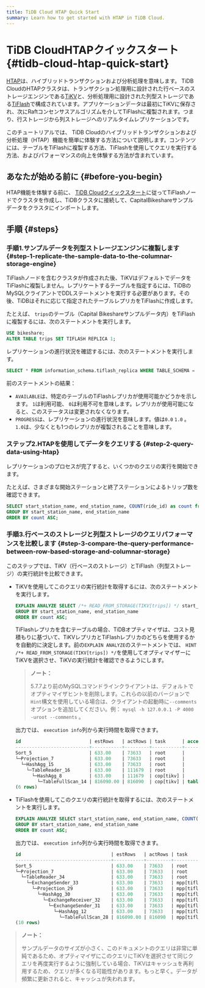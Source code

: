 ```yaml
---
title: TiDB Cloud HTAP Quick Start
summary: Learn how to get started with HTAP in TiDB Cloud.
---
```


# TiDB CloudHTAPクイックスタート {#tidb-cloud-htap-quick-start}

[HTAP](https://en.wikipedia.org/wiki/Hybrid_transactional/analytical_processing)は、ハイブリッドトランザクションおよび分析処理を意味します。 TiDB CloudのHTAPクラスタは、トランザクション処理用に設計された行ベースのストレージエンジンである[TiKV](https://tikv.org)と、分析処理用に設計された列型ストレージである[TiFlash](https://docs.pingcap.com/tidb/stable/tiflash-overview)で構成されています。アプリケーションデータは最初にTiKVに保存され、次にRaftコンセンサスアルゴリズムを介してTiFlashに複製されます。つまり、行ストレージから列ストレージへのリアルタイムレプリケーションです。

このチュートリアルでは、 TiDB Cloudのハイブリッドトランザクションおよび分析処理（HTAP）機能を簡単に体験する方法について説明します。コンテンツには、テーブルをTiFlashに複製する方法、TiFlashを使用してクエリを実行する方法、およびパフォーマンスの向上を体験する方法が含まれています。

## あなたが始める前に {#before-you-begin}

HTAP機能を体験する前に、 [TiDB Cloudクイックスタート](/tidb-cloud/tidb-cloud-quickstart.md)に従ってTiFlashノードでクラスタを作成し、TiDBクラスタに接続して、CapitalBikeshareサンプルデータをクラスタにインポートします。

## 手順 {#steps}

### 手順1.サンプルデータを列型ストレージエンジンに複製します {#step-1-replicate-the-sample-data-to-the-columnar-storage-engine}

TiFlashノードを含むクラスタが作成された後、TiKVはデフォルトでデータをTiFlashに複製しません。レプリケートするテーブルを指定するには、TiDBのMySQLクライアントでDDLステートメントを実行する必要があります。その後、TiDBはそれに応じて指定されたテーブルレプリカをTiFlashに作成します。

たとえば、 `trips`のテーブル（Capital Bikeshareサンプルデータ内）をTiFlashに複製するには、次のステートメントを実行します。

```sql
USE bikeshare;
ALTER TABLE trips SET TIFLASH REPLICA 1;
```

レプリケーションの進行状況を確認するには、次のステートメントを実行します。

```sql
SELECT * FROM information_schema.tiflash_replica WHERE TABLE_SCHEMA = 'bikeshare' and TABLE_NAME = 'trips';
```

前のステートメントの結果：

-   `AVAILABLE`は、特定のテーブルのTiFlashレプリカが使用可能かどうかを示します。 `1`は利用可能、 `0`は利用不可を意味します。レプリカが使用可能になると、このステータスは変更されなくなります。
-   `PROGRESS`は、レプリケーションの進行状況を意味します。値は`0.0` `1.0` 。 `1.0`は、少なくとも1つのレプリカが複製されることを意味します。

### ステップ2.HTAPを使用してデータをクエリする {#step-2-query-data-using-htap}

レプリケーションのプロセスが完了すると、いくつかのクエリの実行を開始できます。

たとえば、さまざまな開始ステーションと終了ステーションによるトリップ数を確認できます。

```sql
SELECT start_station_name, end_station_name, COUNT(ride_id) as count from `trips`
GROUP BY start_station_name, end_station_name
ORDER BY count ASC;
```

### 手順3.行ベースのストレージと列型ストレージのクエリパフォーマンスを比較します {#step-3-compare-the-query-performance-between-row-based-storage-and-columnar-storage}

このステップでは、TiKV（行ベースのストレージ）とTiFlash（列型ストレージ）の実行統計を比較できます。

-   TiKVを使用してこのクエリの実行統計を取得するには、次のステートメントを実行します。

    ```sql
    EXPLAIN ANALYZE SELECT /*+ READ_FROM_STORAGE(TIKV[trips]) */ start_station_name, end_station_name, COUNT(ride_id) as count from `trips`
    GROUP BY start_station_name, end_station_name
    ORDER BY count ASC;
    ```

    TiFlashレプリカを含むテーブルの場合、TiDBオプティマイザは、コスト見積もりに基づいて、TiKVレプリカとTiFlashレプリカのどちらを使用するかを自動的に決定します。前の`EXPLAIN ANALYZE`のステートメントでは、 `HINT /*+ READ_FROM_STORAGE(TIKV[trips]) */`を使用してオプティマイザーにTiKVを選択させ、TiKVの実行統計を確認できるようにします。

    > **ノート：**
    >
    > 5.7.7より前のMySQLコマンドラインクライアントは、デフォルトでオプティマイザヒントを削除します。これらの以前のバージョンで`Hint`構文を使用している場合は、クライアントの起動時に`--comments`オプションを追加してください。例： `mysql -h 127.0.0.1 -P 4000 -uroot --comments` 。

    出力では、 `execution info`列から実行時間を取得できます。

    ```sql
    id                         | estRows   | actRows | task      | access object | execution info                            | operator info                                | memory  | disk
    ---------------------------+-----------+---------+-----------+---------------+-------------------------------------------+-----------------------------------------------+---------+---------
    Sort_5                     | 633.00    | 73633   | root      |               | time:1.62s, loops:73                      | Column#15                                    | 6.88 MB | 0 Bytes
    └─Projection_7             | 633.00    | 73633   | root      |               | time:1.57s, loops:76, Concurrency:OFF...  | bikeshare.trips.start_station_name...        | 6.20 MB | N/A                                                                                                                                        | 6.20 MB | N/A
      └─HashAgg_15             | 633.00    | 73633   | root      |               | time:1.57s, loops:76, partial_worker:...  | group by:bikeshare.trips.end_station_name... | 58.0 MB | N/A
        └─TableReader_16       | 633.00    | 111679  | root      |               | time:1.34s, loops:3, cop_task: {num: ...  | data:HashAgg_8                               | 7.55 MB | N/A
          └─HashAgg_8          | 633.00    | 111679  | cop[tikv] |               | tikv_task:{proc max:830ms, min:470ms,...  | group by:bikeshare.trips.end_station_name... | N/A     | N/A
            └─TableFullScan_14 | 816090.00 | 816090  | cop[tikv] | table:trips   | tikv_task:{proc max:490ms, min:310ms,...  | keep order:false                             | N/A     | N/A
    (6 rows)
    ```

-   TiFlashを使用してこのクエリの実行統計を取得するには、次のステートメントを実行します。

    ```sql
    EXPLAIN ANALYZE SELECT start_station_name, end_station_name, COUNT(ride_id) as count from `trips`
    GROUP BY start_station_name, end_station_name
    ORDER BY count ASC;
    ```

    出力では、 `execution info`列から実行時間を取得できます。

    ```sql
    id                                 | estRows   | actRows | task         | access object | execution info                            | operator info                      | memory  | disk
    -----------------------------------+-----------+---------+--------------+---------------+-------------------------------------------+------------------------------------+---------+---------
    Sort_5                             | 633.00    | 73633   | root         |               | time:420.2ms, loops:73                    | Column#15                          | 5.61 MB | 0 Bytes
    └─Projection_7                     | 633.00    | 73633   | root         |               | time:368.7ms, loops:73, Concurrency:OFF   | bikeshare.trips.start_station_...  | 4.94 MB | N/A
      └─TableReader_34                 | 633.00    | 73633   | root         |               | time:368.6ms, loops:73, cop_task: {num... | data:ExchangeSender_33             | N/A     | N/A
        └─ExchangeSender_33            | 633.00    | 73633   | mpp[tiflash] |               | tiflash_task:{time:360.7ms, loops:1,...   | ExchangeType: PassThrough          | N/A     | N/A
          └─Projection_29              | 633.00    | 73633   | mpp[tiflash] |               | tiflash_task:{time:330.7ms, loops:1,...   | Column#15, bikeshare.trips.star... | N/A     | N/A
            └─HashAgg_30               | 633.00    | 73633   | mpp[tiflash] |               | tiflash_task:{time:330.7ms, loops:1,...   | group by:bikeshare.trips.end_st... | N/A     | N/A
              └─ExchangeReceiver_32    | 633.00    | 73633   | mpp[tiflash] |               | tiflash_task:{time:280.7ms, loops:12,...  |                                    | N/A     | N/A
                └─ExchangeSender_31    | 633.00    | 73633   | mpp[tiflash] |               | tiflash_task:{time:272.3ms, loops:256,... | ExchangeType: HashPartition, Ha... | N/A     | N/A
                  └─HashAgg_12         | 633.00    | 73633   | mpp[tiflash] |               | tiflash_task:{time:252.3ms, loops:256,... | group by:bikeshare.trips.end_st... | N/A     | N/A
                    └─TableFullScan_28 | 816090.00 | 816090  | mpp[tiflash] | table:trips   | tiflash_task:{time:92.3ms, loops:16,...   | keep order:false                   | N/A     | N/A
    (10 rows)
    ```

> **ノート：**
>
> サンプルデータのサイズが小さく、このドキュメントのクエリは非常に単純であるため、オプティマイザにこのクエリにTiKVを選択させて同じクエリを再度実行するように強制している場合、TiKVはキャッシュを再利用するため、クエリが多くなる可能性があります。もっと早く。データが頻繁に更新されると、キャッシュが失われます。
